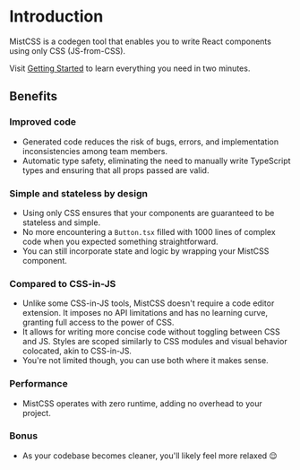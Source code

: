 # Introduction

MistCSS is a codegen tool that enables you to write React components using only CSS (JS-from-CSS).

Visit [Getting Started](getting-started) to learn everything you need in two minutes.

## Benefits

### Improved code

- Generated code reduces the risk of bugs, errors, and implementation inconsistencies among team members.
- Automatic type safety, eliminating the need to manually write TypeScript types and ensuring that all props passed are valid.

### Simple and stateless by design

- Using only CSS ensures that your components are guaranteed to be stateless and simple.
- No more encountering a `Button.tsx` filled with 1000 lines of complex code when you expected something straightforward.
- You can still incorporate state and logic by wrapping your MistCSS component.

### Compared to CSS-in-JS

- Unlike some CSS-in-JS tools, MistCSS doesn't require a code editor extension. It imposes no API limitations and has no learning curve, granting full access to the power of CSS.
- It allows for writing more concise code without toggling between CSS and JS. Styles are scoped similarly to CSS modules and visual behavior colocated, akin to CSS-in-JS.
- You're not limited though, you can use both where it makes sense.

### Performance

- MistCSS operates with zero runtime, adding no overhead to your project.

### Bonus

- As your codebase becomes cleaner, you'll likely feel more relaxed 😌
